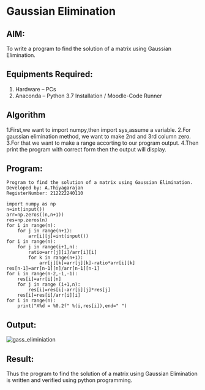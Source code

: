 # Gaussian Elimination

## AIM:
To write a program to find the solution of a matrix using Gaussian Elimination.

## Equipments Required:
1. Hardware – PCs
2. Anaconda – Python 3.7 Installation / Moodle-Code Runner

## Algorithm
1.First,we want to import numpy,then import sys,assume a variable.
2.For gaussian elimination method, we want to make 2nd and 3rd column zero.
3.For that we want to make a range accorting to our program output.
4.Then print the program with correct form then the output will display.

## Program:
```
Program to find the solution of a matrix using Gaussian Elimination.
Developed by: A.Thiyagarajan
RegisterNumber: 212222240110

import numpy as np
n=int(input())
arr=np.zeros((n,n+1))
res=np.zeros(n)
for i in range(n):
    for j in range(n+1):
        arr[i][j]=int(input())
for i in range(n):
    for j in range(i+1,n):
        ratio=arr[j][i]/arr[i][i]
        for k in range(n+1):
            arr[j][k]=arr[j][k]-ratio*arr[i][k]
res[n-1]=arr[n-1][n]/arr[n-1][n-1]
for i in range(n-2,-1,-1):
    res[i]=arr[i][n]
    for j in range (i+1,n):
        res[i]=res[i]-arr[i][j]*res[j]
    res[i]=res[i]/arr[i][i]
for i in range(n):
    print("X%d = %0.2f" %(i,res[i]),end=" ")
```

## Output:

![gass_eliminiation](https://user-images.githubusercontent.com/118707693/234808016-473b3dca-6c0b-4619-a360-e4fe28161db3.png)

## Result:
Thus the program to find the solution of a matrix using Gaussian Elimination is written and verified using python programming.

